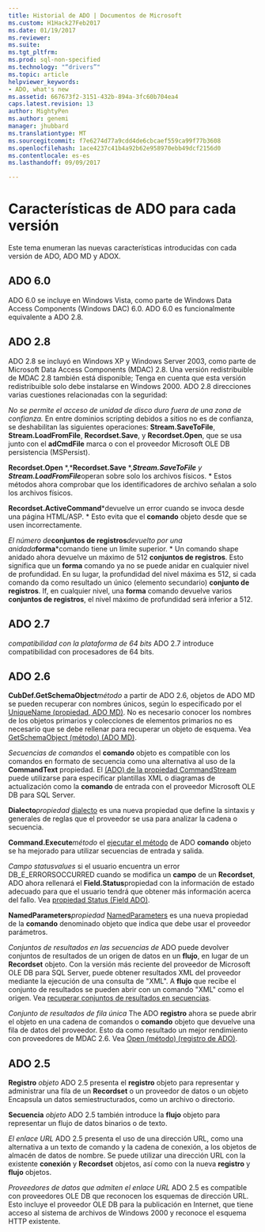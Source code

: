 ```yaml
---
title: Historial de ADO | Documentos de Microsoft
ms.custom: H1Hack27Feb2017
ms.date: 01/19/2017
ms.reviewer: 
ms.suite: 
ms.tgt_pltfrm: 
ms.prod: sql-non-specified
ms.technology: "“drivers”"
ms.topic: article
helpviewer_keywords:
- ADO, what's new
ms.assetid: 667673f2-3151-432b-894a-3fc60b704ea4
caps.latest.revision: 13
author: MightyPen
ms.author: genemi
manager: jhubbard
ms.translationtype: MT
ms.sourcegitcommit: f7e6274d77a9cdd4de6cbcaef559ca99f77b3608
ms.openlocfilehash: 1ace4237c41b4a92b62e958970ebb49dcf2156d0
ms.contentlocale: es-es
ms.lasthandoff: 09/09/2017

---
```

# <a name="ado-features-for-each-release"></a>Características de ADO para cada versión
Este tema enumeran las nuevas características introducidas con cada versión de ADO, ADO MD y ADOX.

## <a name="ado-60"></a>ADO 6.0
 ADO 6.0 se incluye en Windows Vista, como parte de Windows Data Access Components (Windows DAC) 6.0. ADO 6.0 es funcionalmente equivalente a ADO 2.8.

## <a name="ado-28"></a>ADO 2.8
 ADO 2.8 se incluyó en Windows XP y Windows Server 2003, como parte de Microsoft Data Access Components (MDAC) 2.8. Una versión redistribuible de MDAC 2.8 también está disponible; Tenga en cuenta que esta versión redistribuible solo debe instalarse en Windows 2000. ADO 2.8 direcciones varias cuestiones relacionadas con la seguridad:

 *No se permite el acceso de unidad de disco duro fuera de una zona de confianza.*
En entre dominios scripting debidos a sitios no es de confianza, se deshabilitan las siguientes operaciones: **Stream.SaveToFile**, **Stream.LoadFromFile**, **Recordset.Save**, y **Recordset.Open**, que se usa junto con el **adCmdFile** marca o con el proveedor Microsoft OLE DB persistencia (MSPersist).

 **Recordset.Open** *,***Recordset.Save** *,***Stream.SaveToFile** *y* **Stream.LoadFromFile***operan sobre solo los archivos físicos.        *
Estos métodos ahora comprobar que los identificadores de archivo señalan a solo los archivos físicos.

 **Recordset.ActiveCommand***devuelve un error cuando se invoca desde una página HTML/ASP.  *
Esto evita que el **comando** objeto desde que se usen incorrectamente.

 *El número de***conjuntos de registros***devuelto por una anidada***forma***comando tiene un límite superior.        *
Un comando shape anidado ahora devuelve un máximo de 512 **conjuntos de registros**. Esto significa que un **forma** comando ya no se puede anidar en cualquier nivel de profundidad. En su lugar, la profundidad del nivel máxima es 512, si cada comando da como resultado un único (elemento secundario) **conjunto de registros**. If, en cualquier nivel, una **forma** comando devuelve varios **conjuntos de registros**, el nivel máximo de profundidad será inferior a 512.

## <a name="ado-27"></a>ADO 2.7
 *compatibilidad con la plataforma de 64 bits* ADO 2.7 introduce compatibilidad con procesadores de 64 bits.

## <a name="ado-26"></a>ADO 2.6
 **CubDef.GetSchemaObject***método* a partir de ADO 2.6, objetos de ADO MD se pueden recuperar con nombres únicos, según lo especificado por el [UniqueName (propiedad, ADO MD)](../../ado/reference/ado-md-api/uniquename-property-ado-md.md).   No es necesario conocer los nombres de los objetos primarios y colecciones de elementos primarios no es necesario que se debe rellenar para recuperar un objeto de esquema. Vea [GetSchemaObject (método) (ADO MD)](../../ado/reference/ado-md-api/getschemaobject-method-ado-md.md).

 *Secuencias de comandos* el **comando** objeto es compatible con los comandos en formato de secuencia como una alternativa al uso de la **CommandText** propiedad. El [(ADO) de la propiedad CommandStream](../../ado/reference/ado-api/commandstream-property-ado.md) puede utilizarse para especificar plantillas XML o diagramas de actualización como la **comando** de entrada con el proveedor Microsoft OLE DB para SQL Server.

 **Dialecto***propiedad* [dialecto](../../ado/reference/ado-api/dialect-property.md) es una nueva propiedad que define la sintaxis y generales de reglas que el proveedor se usa para analizar la cadena o secuencia.  

 **Command.Execute***método* el [ejecutar el método](../../ado/reference/ado-api/execute-method-ado-command.md) de ADO **comando** objeto se ha mejorado para utilizar secuencias de entrada y salida.  

 *Campo statusvalues* si el usuario encuentra un error DB_E_ERRORSOCCURRED cuando se modifica un **campo** de un **Recordset**, ADO ahora rellenará el **Field.Status**propiedad con la información de estado adecuado para que el usuario tendrá que obtener más información acerca del fallo. Vea [propiedad Status (Field ADO)](../../ado/reference/ado-api/status-property-ado-field.md).

 **NamedParameters***propiedad* [NamedParameters](../../ado/reference/ado-api/namedparameters-property-ado.md) es una nueva propiedad de la **comando** denominado objeto que indica que debe usar el proveedor parámetros.  

 *Conjuntos de resultados en las secuencias de* ADO puede devolver conjuntos de resultados de un origen de datos en un **flujo**, en lugar de un **Recordset** objeto. Con la versión más reciente del proveedor de Microsoft OLE DB para SQL Server, puede obtener resultados XML del proveedor mediante la ejecución de una consulta de "XML". A **flujo** que recibe el conjunto de resultados se pueden abrir con un comando "XML" como el origen. Vea [recuperar conjuntos de resultados en secuencias](../../ado/guide/data/retrieving-resultsets-into-streams.md).

 *Conjunto de resultados de fila única* The ADO **registro** ahora se puede abrir el objeto en una cadena de comandos o **comando** objeto que devuelve una fila de datos del proveedor. Esto da como resultado un mejor rendimiento con proveedores de MDAC 2.6. Vea [Open (método) (registro de ADO)](../../ado/reference/ado-api/open-method-ado-record.md).

## <a name="ado-25"></a>ADO 2.5
 **Registro** *objeto* ADO 2.5 presenta el **registro** objeto para representar y administrar una fila de un **Recordset** o un proveedor de datos o un objeto Encapsula un datos semiestructurados, como un archivo o directorio.

 **Secuencia** *objeto* ADO 2.5 también introduce la **flujo** objeto para representar un flujo de datos binarios o de texto.

 *El enlace URL* ADO 2.5 presenta el uso de una dirección URL, como una alternativa a un texto de comando y la cadena de conexión, a los objetos de almacén de datos de nombre. Se puede utilizar una dirección URL con la existente **conexión** y **Recordset** objetos, así como con la nueva **registro** y **flujo** objetos.

 *Proveedores de datos que admiten el enlace URL* ADO 2.5 es compatible con proveedores OLE DB que reconocen los esquemas de dirección URL. Esto incluye el proveedor OLE DB para la publicación en Internet, que tiene acceso al sistema de archivos de Windows 2000 y reconoce el esquema HTTP existente.

